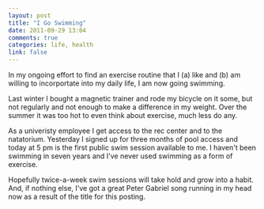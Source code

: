 ```yaml
---
layout: post
title: "I Go Swimming"
date: 2011-09-29 13:04
comments: true
categories: life, health
link: false
---
```

In my ongoing effort to find an exercise routine that I (a) like and (b)
am willing to incorportate into my daily life, I am now going swimming.

Last winter I bought a magnetic trainer and rode my bicycle on it some,
but not regularly and not enough to make a difference in my weight. Over
the summer it was too hot to even think about exercise, much less do
any.

As a univeristy employee I get access to the rec center and to the
natatorium. Yesterday I signed up for three months of pool access and
today at 5 pm is the first public swim session available to me. I
haven't been swimming in seven years and I've never used swimming as a
form of exercise. 

Hopefully twice-a-week swim sessions will take hold and grow into a
habit. And, if nothing else, I've got a great Peter Gabriel song running
in my head now as a result of the title for this posting. 
